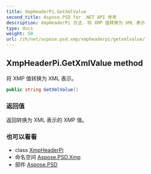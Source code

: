 ```yaml
---
title: XmpHeaderPi.GetXmlValue
second_title: Aspose.PSD for .NET API 参考
description: XmpHeaderPi 方法. 将 XMP 值转换为 XML 表示
type: docs
weight: 50
url: /zh/net/aspose.psd.xmp/xmpheaderpi/getxmlvalue/
---
```

## XmpHeaderPi.GetXmlValue method

将 XMP 值转换为 XML 表示。

```csharp
public string GetXmlValue()
```

### 返回值

返回转换为 XML 表示的 XMP 值。

### 也可以看看

* class [XmpHeaderPi](../)
* 命名空间 [Aspose.PSD.Xmp](../../xmpheaderpi/)
* 部件 [Aspose.PSD](../../../)


